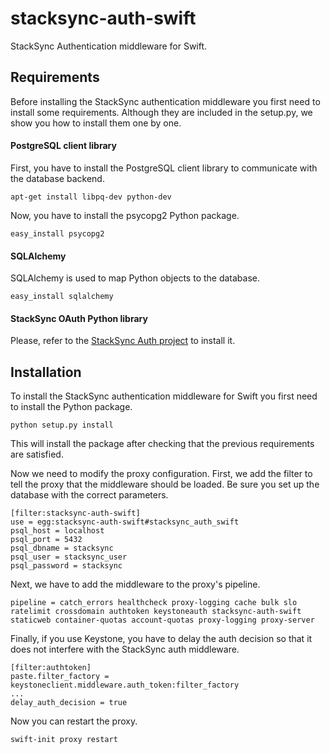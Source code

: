 stacksync-auth-swift
====================

StackSync Authentication middleware for Swift.


## Requirements

Before installing the StackSync authentication middleware you first need to install some requirements. Although they are included in the setup.py, we show you how to install them one by one.

#### PostgreSQL client library

First, you have to install the PostgreSQL client library to communicate with the database backend.

    apt-get install libpq-dev python-dev

Now, you have to install the psycopg2 Python package.

    easy_install psycopg2 

#### SQLAlchemy

SQLAlchemy is used to map Python objects to the database.

    easy_install sqlalchemy
    
#### StackSync OAuth Python library

Please, refer to the [StackSync Auth project](http://example.net/) to install it.

## Installation

To install the StackSync authentication middleware for Swift you first need to install the Python package.

    python setup.py install

This will install the package after checking that the previous requirements are satisfied.

Now we need to modify the proxy configuration. First, we add the filter to tell the proxy that the middleware should be loaded. Be sure you set up the database with the correct parameters.

    [filter:stacksync-auth-swift]
    use = egg:stacksync-auth-swift#stacksync_auth_swift
    psql_host = localhost
    psql_port = 5432
    psql_dbname = stacksync
    psql_user = stacksync_user
    psql_password = stacksync

Next, we have to add the middleware to the proxy's pipeline.

    pipeline = catch_errors healthcheck proxy-logging cache bulk slo ratelimit crossdomain authtoken keystoneauth stacksync-auth-swift staticweb container-quotas account-quotas proxy-logging proxy-server

Finally, if you use Keystone, you have to delay the auth decision so that it does not interfere with the StackSync auth middleware.

    [filter:authtoken]
    paste.filter_factory = keystoneclient.middleware.auth_token:filter_factory
    ...
    delay_auth_decision = true

Now you can restart the proxy.

    swift-init proxy restart
    
